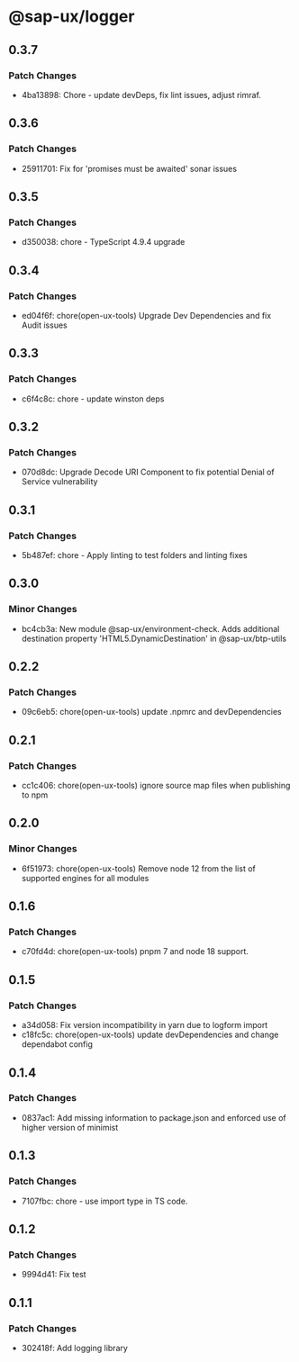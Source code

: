 # @sap-ux/logger

## 0.3.7

### Patch Changes

-   4ba13898: Chore - update devDeps, fix lint issues, adjust rimraf.

## 0.3.6

### Patch Changes

-   25911701: Fix for 'promises must be awaited' sonar issues

## 0.3.5

### Patch Changes

-   d350038: chore - TypeScript 4.9.4 upgrade

## 0.3.4

### Patch Changes

-   ed04f6f: chore(open-ux-tools) Upgrade Dev Dependencies and fix Audit issues

## 0.3.3

### Patch Changes

-   c6f4c8c: chore - update winston deps

## 0.3.2

### Patch Changes

-   070d8dc: Upgrade Decode URI Component to fix potential Denial of Service vulnerability

## 0.3.1

### Patch Changes

-   5b487ef: chore - Apply linting to test folders and linting fixes

## 0.3.0

### Minor Changes

-   bc4cb3a: New module @sap-ux/environment-check. Adds additional destination property 'HTML5.DynamicDestination' in @sap-ux/btp-utils

## 0.2.2

### Patch Changes

-   09c6eb5: chore(open-ux-tools) update .npmrc and devDependencies

## 0.2.1

### Patch Changes

-   cc1c406: chore(open-ux-tools) ignore source map files when publishing to npm

## 0.2.0

### Minor Changes

-   6f51973: chore(open-ux-tools) Remove node 12 from the list of supported engines for all modules

## 0.1.6

### Patch Changes

-   c70fd4d: chore(open-ux-tools) pnpm 7 and node 18 support.

## 0.1.5

### Patch Changes

-   a34d058: Fix version incompatibility in yarn due to logform import
-   c18fc5c: chore(open-ux-tools) update devDependencies and change dependabot config

## 0.1.4

### Patch Changes

-   0837ac1: Add missing information to package.json and enforced use of higher version of minimist

## 0.1.3

### Patch Changes

-   7107fbc: chore - use import type in TS code.

## 0.1.2

### Patch Changes

-   9994d41: Fix test

## 0.1.1

### Patch Changes

-   302418f: Add logging library
